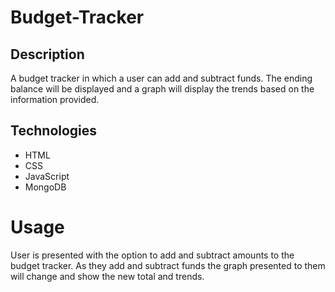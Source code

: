 # Budget-Tracker

## Description 

A budget tracker in which a user can add and subtract funds. The ending balance will be displayed and a graph will display the trends based on the information provided.

## Technologies 

* HTML
* CSS 
* JavaScript
* MongoDB

# Usage 

User is presented with the option to add and subtract amounts to the budget tracker. As they add and subtract funds the graph presented to them will change and show the new total and trends.